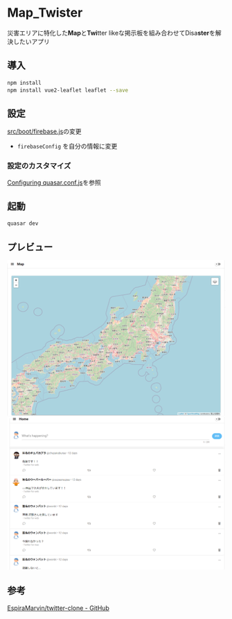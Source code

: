 # Map_Twister

災害エリアに特化した**Map**と**Twi**tter likeな掲示板を組み合わせてDisa**ster**を解決したいアプリ

## 導入

```bash
npm install
npm install vue2-leaflet leaflet --save
```

## 設定

[src/boot/firebase.js](src/boot/firebase.js)の変更
- `firebaseConfig` を自分の情報に変更

### 設定のカスタマイズ

[Configuring quasar.conf.js](https://quasar.dev/quasar-cli/quasar-conf-js)を参照

## 起動

```bash
quasar dev
```

## プレビュー

<img src="figures/map_sample.png" width="700px"> <img src="figures/qwitter_sample.png" width="700px">

## 参考

[EspiraMarvin/twitter-clone - GitHub](https://github.com/EspiraMarvin/twitter-clone)
